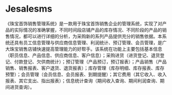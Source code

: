 # Jesalesms
 《珠宝首饰销售管理系统》是一款用于珠宝首饰销售企业的管理系统，实现了对产品的实际情况的准确掌握，不同时间段店铺产品的库存情况、不同阶段的产品的销售情况，都可以进行详细的分析，为采购新的系列产品提供充分的销售依据。本系统还具有员工信息管理与供应商信息管理、利润统计、预订管理、会员管理，是广大珠宝销售店铺快速提高管理能力的好帮手。该系统在功能上主要包括基本信息（职员信息、产品信息、供应商信息、客户信息）；采购进货（进货登记、退货登记、付款登记、欠供商统计）；预订管理（产品预订，预订报表）；产品销售（产品销售、销售报表、客户退货、退货报表）；库存管理（库存明细、库存报表、库存预警）；会员管理（会员信息、会员报表、到期提醒）；其它费用（其它收入、收入报表、其它支出、指出报表）；信息统计查询（期间收入查询、期间利润查询、期间进货查询）。
